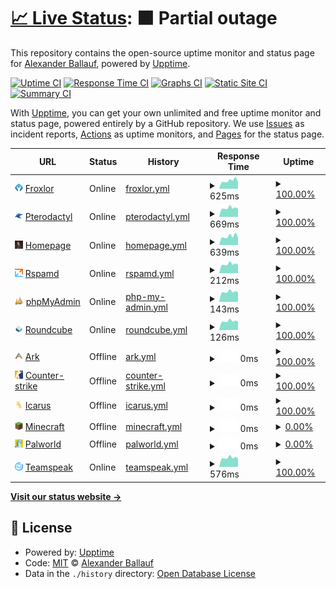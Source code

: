 # [📈 Live Status](https://Ballaual.github.io/status): <!--live status--> **🟧 Partial outage**

This repository contains the open-source uptime monitor and status page for [Alexander Ballauf](ballaual.de), powered by [Upptime](https://github.com/upptime/upptime).

[![Uptime CI](https://github.com/Ballaual/status/workflows/Uptime%20CI/badge.svg)](https://github.com/Ballaual/status/actions?query=workflow%3A%22Uptime+CI%22)
[![Response Time CI](https://github.com/Ballaual/status/workflows/Response%20Time%20CI/badge.svg)](https://github.com/Ballaual/status/actions?query=workflow%3A%22Response+Time+CI%22)
[![Graphs CI](https://github.com/Ballaual/status/workflows/Graphs%20CI/badge.svg)](https://github.com/Ballaual/status/actions?query=workflow%3A%22Graphs+CI%22)
[![Static Site CI](https://github.com/Ballaual/status/workflows/Static%20Site%20CI/badge.svg)](https://github.com/Ballaual/status/actions?query=workflow%3A%22Static+Site+CI%22)
[![Summary CI](https://github.com/Ballaual/status/workflows/Summary%20CI/badge.svg)](https://github.com/Ballaual/status/actions?query=workflow%3A%22Summary+CI%22)

With [Upptime](https://upptime.js.org), you can get your own unlimited and free uptime monitor and status page, powered entirely by a GitHub repository. We use [Issues](https://github.com/Ballaual/status/issues) as incident reports, [Actions](https://github.com/Ballaual/status/actions) as uptime monitors, and [Pages](https://Ballaual.github.io/status) for the status page.

<!--start: status pages-->
<!-- This summary is generated by Upptime (https://github.com/upptime/upptime) -->
<!-- Do not edit this manually, your changes will be overwritten -->
<!-- prettier-ignore -->
| URL | Status | History | Response Time | Uptime |
| --- | ------ | ------- | ------------- | ------ |
| <img alt="" src="https://raw.githubusercontent.com/Ballaual/status/master/assets/froxlor.png" height="13"> [Froxlor](https://froxlor.ballaual.de/) | Online | [froxlor.yml](https://github.com/Ballaual/status/commits/HEAD/history/froxlor.yml) | <details><summary><img alt="Response time graph" src="./graphs/froxlor/response-time-week.png" height="20"> 625ms</summary><br><a href="https://status.ballaual.de/history/froxlor"><img alt="Response time 858" src="https://img.shields.io/endpoint?url=https%3A%2F%2Fraw.githubusercontent.com%2FBallaual%2Fstatus%2FHEAD%2Fapi%2Ffroxlor%2Fresponse-time.json"></a><br><a href="https://status.ballaual.de/history/froxlor"><img alt="24-hour response time 541" src="https://img.shields.io/endpoint?url=https%3A%2F%2Fraw.githubusercontent.com%2FBallaual%2Fstatus%2FHEAD%2Fapi%2Ffroxlor%2Fresponse-time-day.json"></a><br><a href="https://status.ballaual.de/history/froxlor"><img alt="7-day response time 625" src="https://img.shields.io/endpoint?url=https%3A%2F%2Fraw.githubusercontent.com%2FBallaual%2Fstatus%2FHEAD%2Fapi%2Ffroxlor%2Fresponse-time-week.json"></a><br><a href="https://status.ballaual.de/history/froxlor"><img alt="30-day response time 723" src="https://img.shields.io/endpoint?url=https%3A%2F%2Fraw.githubusercontent.com%2FBallaual%2Fstatus%2FHEAD%2Fapi%2Ffroxlor%2Fresponse-time-month.json"></a><br><a href="https://status.ballaual.de/history/froxlor"><img alt="1-year response time 956" src="https://img.shields.io/endpoint?url=https%3A%2F%2Fraw.githubusercontent.com%2FBallaual%2Fstatus%2FHEAD%2Fapi%2Ffroxlor%2Fresponse-time-year.json"></a></details> | <details><summary><a href="https://status.ballaual.de/history/froxlor">100.00%</a></summary><a href="https://status.ballaual.de/history/froxlor"><img alt="All-time uptime 86.86%" src="https://img.shields.io/endpoint?url=https%3A%2F%2Fraw.githubusercontent.com%2FBallaual%2Fstatus%2FHEAD%2Fapi%2Ffroxlor%2Fuptime.json"></a><br><a href="https://status.ballaual.de/history/froxlor"><img alt="24-hour uptime 100.00%" src="https://img.shields.io/endpoint?url=https%3A%2F%2Fraw.githubusercontent.com%2FBallaual%2Fstatus%2FHEAD%2Fapi%2Ffroxlor%2Fuptime-day.json"></a><br><a href="https://status.ballaual.de/history/froxlor"><img alt="7-day uptime 100.00%" src="https://img.shields.io/endpoint?url=https%3A%2F%2Fraw.githubusercontent.com%2FBallaual%2Fstatus%2FHEAD%2Fapi%2Ffroxlor%2Fuptime-week.json"></a><br><a href="https://status.ballaual.de/history/froxlor"><img alt="30-day uptime 100.00%" src="https://img.shields.io/endpoint?url=https%3A%2F%2Fraw.githubusercontent.com%2FBallaual%2Fstatus%2FHEAD%2Fapi%2Ffroxlor%2Fuptime-month.json"></a><br><a href="https://status.ballaual.de/history/froxlor"><img alt="1-year uptime 78.22%" src="https://img.shields.io/endpoint?url=https%3A%2F%2Fraw.githubusercontent.com%2FBallaual%2Fstatus%2FHEAD%2Fapi%2Ffroxlor%2Fuptime-year.json"></a></details>
| <img alt="" src="https://raw.githubusercontent.com/Ballaual/status/master/assets/pterodactyl.png" height="13"> [Pterodactyl](https://gs.ballaual.de/) | Online | [pterodactyl.yml](https://github.com/Ballaual/status/commits/HEAD/history/pterodactyl.yml) | <details><summary><img alt="Response time graph" src="./graphs/pterodactyl/response-time-week.png" height="20"> 669ms</summary><br><a href="https://status.ballaual.de/history/pterodactyl"><img alt="Response time 828" src="https://img.shields.io/endpoint?url=https%3A%2F%2Fraw.githubusercontent.com%2FBallaual%2Fstatus%2FHEAD%2Fapi%2Fpterodactyl%2Fresponse-time.json"></a><br><a href="https://status.ballaual.de/history/pterodactyl"><img alt="24-hour response time 913" src="https://img.shields.io/endpoint?url=https%3A%2F%2Fraw.githubusercontent.com%2FBallaual%2Fstatus%2FHEAD%2Fapi%2Fpterodactyl%2Fresponse-time-day.json"></a><br><a href="https://status.ballaual.de/history/pterodactyl"><img alt="7-day response time 669" src="https://img.shields.io/endpoint?url=https%3A%2F%2Fraw.githubusercontent.com%2FBallaual%2Fstatus%2FHEAD%2Fapi%2Fpterodactyl%2Fresponse-time-week.json"></a><br><a href="https://status.ballaual.de/history/pterodactyl"><img alt="30-day response time 750" src="https://img.shields.io/endpoint?url=https%3A%2F%2Fraw.githubusercontent.com%2FBallaual%2Fstatus%2FHEAD%2Fapi%2Fpterodactyl%2Fresponse-time-month.json"></a><br><a href="https://status.ballaual.de/history/pterodactyl"><img alt="1-year response time 895" src="https://img.shields.io/endpoint?url=https%3A%2F%2Fraw.githubusercontent.com%2FBallaual%2Fstatus%2FHEAD%2Fapi%2Fpterodactyl%2Fresponse-time-year.json"></a></details> | <details><summary><a href="https://status.ballaual.de/history/pterodactyl">100.00%</a></summary><a href="https://status.ballaual.de/history/pterodactyl"><img alt="All-time uptime 99.96%" src="https://img.shields.io/endpoint?url=https%3A%2F%2Fraw.githubusercontent.com%2FBallaual%2Fstatus%2FHEAD%2Fapi%2Fpterodactyl%2Fuptime.json"></a><br><a href="https://status.ballaual.de/history/pterodactyl"><img alt="24-hour uptime 100.00%" src="https://img.shields.io/endpoint?url=https%3A%2F%2Fraw.githubusercontent.com%2FBallaual%2Fstatus%2FHEAD%2Fapi%2Fpterodactyl%2Fuptime-day.json"></a><br><a href="https://status.ballaual.de/history/pterodactyl"><img alt="7-day uptime 100.00%" src="https://img.shields.io/endpoint?url=https%3A%2F%2Fraw.githubusercontent.com%2FBallaual%2Fstatus%2FHEAD%2Fapi%2Fpterodactyl%2Fuptime-week.json"></a><br><a href="https://status.ballaual.de/history/pterodactyl"><img alt="30-day uptime 100.00%" src="https://img.shields.io/endpoint?url=https%3A%2F%2Fraw.githubusercontent.com%2FBallaual%2Fstatus%2FHEAD%2Fapi%2Fpterodactyl%2Fuptime-month.json"></a><br><a href="https://status.ballaual.de/history/pterodactyl"><img alt="1-year uptime 99.94%" src="https://img.shields.io/endpoint?url=https%3A%2F%2Fraw.githubusercontent.com%2FBallaual%2Fstatus%2FHEAD%2Fapi%2Fpterodactyl%2Fuptime-year.json"></a></details>
| <img alt="" src="https://raw.githubusercontent.com/Ballaual/status/master/assets/homepage.png" height="13"> [Homepage](https://ballaual.de/) | Online | [homepage.yml](https://github.com/Ballaual/status/commits/HEAD/history/homepage.yml) | <details><summary><img alt="Response time graph" src="./graphs/homepage/response-time-week.png" height="20"> 639ms</summary><br><a href="https://status.ballaual.de/history/homepage"><img alt="Response time 989" src="https://img.shields.io/endpoint?url=https%3A%2F%2Fraw.githubusercontent.com%2FBallaual%2Fstatus%2FHEAD%2Fapi%2Fhomepage%2Fresponse-time.json"></a><br><a href="https://status.ballaual.de/history/homepage"><img alt="24-hour response time 767" src="https://img.shields.io/endpoint?url=https%3A%2F%2Fraw.githubusercontent.com%2FBallaual%2Fstatus%2FHEAD%2Fapi%2Fhomepage%2Fresponse-time-day.json"></a><br><a href="https://status.ballaual.de/history/homepage"><img alt="7-day response time 639" src="https://img.shields.io/endpoint?url=https%3A%2F%2Fraw.githubusercontent.com%2FBallaual%2Fstatus%2FHEAD%2Fapi%2Fhomepage%2Fresponse-time-week.json"></a><br><a href="https://status.ballaual.de/history/homepage"><img alt="30-day response time 667" src="https://img.shields.io/endpoint?url=https%3A%2F%2Fraw.githubusercontent.com%2FBallaual%2Fstatus%2FHEAD%2Fapi%2Fhomepage%2Fresponse-time-month.json"></a><br><a href="https://status.ballaual.de/history/homepage"><img alt="1-year response time 1017" src="https://img.shields.io/endpoint?url=https%3A%2F%2Fraw.githubusercontent.com%2FBallaual%2Fstatus%2FHEAD%2Fapi%2Fhomepage%2Fresponse-time-year.json"></a></details> | <details><summary><a href="https://status.ballaual.de/history/homepage">100.00%</a></summary><a href="https://status.ballaual.de/history/homepage"><img alt="All-time uptime 86.42%" src="https://img.shields.io/endpoint?url=https%3A%2F%2Fraw.githubusercontent.com%2FBallaual%2Fstatus%2FHEAD%2Fapi%2Fhomepage%2Fuptime.json"></a><br><a href="https://status.ballaual.de/history/homepage"><img alt="24-hour uptime 100.00%" src="https://img.shields.io/endpoint?url=https%3A%2F%2Fraw.githubusercontent.com%2FBallaual%2Fstatus%2FHEAD%2Fapi%2Fhomepage%2Fuptime-day.json"></a><br><a href="https://status.ballaual.de/history/homepage"><img alt="7-day uptime 100.00%" src="https://img.shields.io/endpoint?url=https%3A%2F%2Fraw.githubusercontent.com%2FBallaual%2Fstatus%2FHEAD%2Fapi%2Fhomepage%2Fuptime-week.json"></a><br><a href="https://status.ballaual.de/history/homepage"><img alt="30-day uptime 100.00%" src="https://img.shields.io/endpoint?url=https%3A%2F%2Fraw.githubusercontent.com%2FBallaual%2Fstatus%2FHEAD%2Fapi%2Fhomepage%2Fuptime-month.json"></a><br><a href="https://status.ballaual.de/history/homepage"><img alt="1-year uptime 78.24%" src="https://img.shields.io/endpoint?url=https%3A%2F%2Fraw.githubusercontent.com%2FBallaual%2Fstatus%2FHEAD%2Fapi%2Fhomepage%2Fuptime-year.json"></a></details>
| <img alt="" src="https://raw.githubusercontent.com/Ballaual/status/master/assets/rspamd.png" height="13"> [Rspamd](https://ballaual.de/rspamd/) | Online | [rspamd.yml](https://github.com/Ballaual/status/commits/HEAD/history/rspamd.yml) | <details><summary><img alt="Response time graph" src="./graphs/rspamd/response-time-week.png" height="20"> 212ms</summary><br><a href="https://status.ballaual.de/history/rspamd"><img alt="Response time 189" src="https://img.shields.io/endpoint?url=https%3A%2F%2Fraw.githubusercontent.com%2FBallaual%2Fstatus%2FHEAD%2Fapi%2Frspamd%2Fresponse-time.json"></a><br><a href="https://status.ballaual.de/history/rspamd"><img alt="24-hour response time 198" src="https://img.shields.io/endpoint?url=https%3A%2F%2Fraw.githubusercontent.com%2FBallaual%2Fstatus%2FHEAD%2Fapi%2Frspamd%2Fresponse-time-day.json"></a><br><a href="https://status.ballaual.de/history/rspamd"><img alt="7-day response time 212" src="https://img.shields.io/endpoint?url=https%3A%2F%2Fraw.githubusercontent.com%2FBallaual%2Fstatus%2FHEAD%2Fapi%2Frspamd%2Fresponse-time-week.json"></a><br><a href="https://status.ballaual.de/history/rspamd"><img alt="30-day response time 241" src="https://img.shields.io/endpoint?url=https%3A%2F%2Fraw.githubusercontent.com%2FBallaual%2Fstatus%2FHEAD%2Fapi%2Frspamd%2Fresponse-time-month.json"></a><br><a href="https://status.ballaual.de/history/rspamd"><img alt="1-year response time 199" src="https://img.shields.io/endpoint?url=https%3A%2F%2Fraw.githubusercontent.com%2FBallaual%2Fstatus%2FHEAD%2Fapi%2Frspamd%2Fresponse-time-year.json"></a></details> | <details><summary><a href="https://status.ballaual.de/history/rspamd">100.00%</a></summary><a href="https://status.ballaual.de/history/rspamd"><img alt="All-time uptime 100.00%" src="https://img.shields.io/endpoint?url=https%3A%2F%2Fraw.githubusercontent.com%2FBallaual%2Fstatus%2FHEAD%2Fapi%2Frspamd%2Fuptime.json"></a><br><a href="https://status.ballaual.de/history/rspamd"><img alt="24-hour uptime 100.00%" src="https://img.shields.io/endpoint?url=https%3A%2F%2Fraw.githubusercontent.com%2FBallaual%2Fstatus%2FHEAD%2Fapi%2Frspamd%2Fuptime-day.json"></a><br><a href="https://status.ballaual.de/history/rspamd"><img alt="7-day uptime 100.00%" src="https://img.shields.io/endpoint?url=https%3A%2F%2Fraw.githubusercontent.com%2FBallaual%2Fstatus%2FHEAD%2Fapi%2Frspamd%2Fuptime-week.json"></a><br><a href="https://status.ballaual.de/history/rspamd"><img alt="30-day uptime 100.00%" src="https://img.shields.io/endpoint?url=https%3A%2F%2Fraw.githubusercontent.com%2FBallaual%2Fstatus%2FHEAD%2Fapi%2Frspamd%2Fuptime-month.json"></a><br><a href="https://status.ballaual.de/history/rspamd"><img alt="1-year uptime 100.00%" src="https://img.shields.io/endpoint?url=https%3A%2F%2Fraw.githubusercontent.com%2FBallaual%2Fstatus%2FHEAD%2Fapi%2Frspamd%2Fuptime-year.json"></a></details>
| <img alt="" src="https://raw.githubusercontent.com/Ballaual/status/master/assets/phpmyadmin.png" height="13"> [phpMyAdmin](https://ballaual.de/phpmyadmin/) | Online | [php-my-admin.yml](https://github.com/Ballaual/status/commits/HEAD/history/php-my-admin.yml) | <details><summary><img alt="Response time graph" src="./graphs/php-my-admin/response-time-week.png" height="20"> 143ms</summary><br><a href="https://status.ballaual.de/history/php-my-admin"><img alt="Response time 148" src="https://img.shields.io/endpoint?url=https%3A%2F%2Fraw.githubusercontent.com%2FBallaual%2Fstatus%2FHEAD%2Fapi%2Fphp-my-admin%2Fresponse-time.json"></a><br><a href="https://status.ballaual.de/history/php-my-admin"><img alt="24-hour response time 136" src="https://img.shields.io/endpoint?url=https%3A%2F%2Fraw.githubusercontent.com%2FBallaual%2Fstatus%2FHEAD%2Fapi%2Fphp-my-admin%2Fresponse-time-day.json"></a><br><a href="https://status.ballaual.de/history/php-my-admin"><img alt="7-day response time 143" src="https://img.shields.io/endpoint?url=https%3A%2F%2Fraw.githubusercontent.com%2FBallaual%2Fstatus%2FHEAD%2Fapi%2Fphp-my-admin%2Fresponse-time-week.json"></a><br><a href="https://status.ballaual.de/history/php-my-admin"><img alt="30-day response time 157" src="https://img.shields.io/endpoint?url=https%3A%2F%2Fraw.githubusercontent.com%2FBallaual%2Fstatus%2FHEAD%2Fapi%2Fphp-my-admin%2Fresponse-time-month.json"></a><br><a href="https://status.ballaual.de/history/php-my-admin"><img alt="1-year response time 154" src="https://img.shields.io/endpoint?url=https%3A%2F%2Fraw.githubusercontent.com%2FBallaual%2Fstatus%2FHEAD%2Fapi%2Fphp-my-admin%2Fresponse-time-year.json"></a></details> | <details><summary><a href="https://status.ballaual.de/history/php-my-admin">100.00%</a></summary><a href="https://status.ballaual.de/history/php-my-admin"><img alt="All-time uptime 95.91%" src="https://img.shields.io/endpoint?url=https%3A%2F%2Fraw.githubusercontent.com%2FBallaual%2Fstatus%2FHEAD%2Fapi%2Fphp-my-admin%2Fuptime.json"></a><br><a href="https://status.ballaual.de/history/php-my-admin"><img alt="24-hour uptime 100.00%" src="https://img.shields.io/endpoint?url=https%3A%2F%2Fraw.githubusercontent.com%2FBallaual%2Fstatus%2FHEAD%2Fapi%2Fphp-my-admin%2Fuptime-day.json"></a><br><a href="https://status.ballaual.de/history/php-my-admin"><img alt="7-day uptime 100.00%" src="https://img.shields.io/endpoint?url=https%3A%2F%2Fraw.githubusercontent.com%2FBallaual%2Fstatus%2FHEAD%2Fapi%2Fphp-my-admin%2Fuptime-week.json"></a><br><a href="https://status.ballaual.de/history/php-my-admin"><img alt="30-day uptime 100.00%" src="https://img.shields.io/endpoint?url=https%3A%2F%2Fraw.githubusercontent.com%2FBallaual%2Fstatus%2FHEAD%2Fapi%2Fphp-my-admin%2Fuptime-month.json"></a><br><a href="https://status.ballaual.de/history/php-my-admin"><img alt="1-year uptime 99.99%" src="https://img.shields.io/endpoint?url=https%3A%2F%2Fraw.githubusercontent.com%2FBallaual%2Fstatus%2FHEAD%2Fapi%2Fphp-my-admin%2Fuptime-year.json"></a></details>
| <img alt="" src="https://raw.githubusercontent.com/Ballaual/status/master/assets/roundcube.png" height="13"> [Roundcube](https://ballaual.de/mail/) | Online | [roundcube.yml](https://github.com/Ballaual/status/commits/HEAD/history/roundcube.yml) | <details><summary><img alt="Response time graph" src="./graphs/roundcube/response-time-week.png" height="20"> 126ms</summary><br><a href="https://status.ballaual.de/history/roundcube"><img alt="Response time 120" src="https://img.shields.io/endpoint?url=https%3A%2F%2Fraw.githubusercontent.com%2FBallaual%2Fstatus%2FHEAD%2Fapi%2Froundcube%2Fresponse-time.json"></a><br><a href="https://status.ballaual.de/history/roundcube"><img alt="24-hour response time 118" src="https://img.shields.io/endpoint?url=https%3A%2F%2Fraw.githubusercontent.com%2FBallaual%2Fstatus%2FHEAD%2Fapi%2Froundcube%2Fresponse-time-day.json"></a><br><a href="https://status.ballaual.de/history/roundcube"><img alt="7-day response time 126" src="https://img.shields.io/endpoint?url=https%3A%2F%2Fraw.githubusercontent.com%2FBallaual%2Fstatus%2FHEAD%2Fapi%2Froundcube%2Fresponse-time-week.json"></a><br><a href="https://status.ballaual.de/history/roundcube"><img alt="30-day response time 134" src="https://img.shields.io/endpoint?url=https%3A%2F%2Fraw.githubusercontent.com%2FBallaual%2Fstatus%2FHEAD%2Fapi%2Froundcube%2Fresponse-time-month.json"></a><br><a href="https://status.ballaual.de/history/roundcube"><img alt="1-year response time 119" src="https://img.shields.io/endpoint?url=https%3A%2F%2Fraw.githubusercontent.com%2FBallaual%2Fstatus%2FHEAD%2Fapi%2Froundcube%2Fresponse-time-year.json"></a></details> | <details><summary><a href="https://status.ballaual.de/history/roundcube">100.00%</a></summary><a href="https://status.ballaual.de/history/roundcube"><img alt="All-time uptime 95.78%" src="https://img.shields.io/endpoint?url=https%3A%2F%2Fraw.githubusercontent.com%2FBallaual%2Fstatus%2FHEAD%2Fapi%2Froundcube%2Fuptime.json"></a><br><a href="https://status.ballaual.de/history/roundcube"><img alt="24-hour uptime 100.00%" src="https://img.shields.io/endpoint?url=https%3A%2F%2Fraw.githubusercontent.com%2FBallaual%2Fstatus%2FHEAD%2Fapi%2Froundcube%2Fuptime-day.json"></a><br><a href="https://status.ballaual.de/history/roundcube"><img alt="7-day uptime 100.00%" src="https://img.shields.io/endpoint?url=https%3A%2F%2Fraw.githubusercontent.com%2FBallaual%2Fstatus%2FHEAD%2Fapi%2Froundcube%2Fuptime-week.json"></a><br><a href="https://status.ballaual.de/history/roundcube"><img alt="30-day uptime 100.00%" src="https://img.shields.io/endpoint?url=https%3A%2F%2Fraw.githubusercontent.com%2FBallaual%2Fstatus%2FHEAD%2Fapi%2Froundcube%2Fuptime-month.json"></a><br><a href="https://status.ballaual.de/history/roundcube"><img alt="1-year uptime 100.00%" src="https://img.shields.io/endpoint?url=https%3A%2F%2Fraw.githubusercontent.com%2FBallaual%2Fstatus%2FHEAD%2Fapi%2Froundcube%2Fuptime-year.json"></a></details>
| <img alt="" src="https://raw.githubusercontent.com/Ballaual/status/master/assets/ark.png" height="13"> [Ark](88.198.15.44) | Offline | [ark.yml](https://github.com/Ballaual/status/commits/HEAD/history/ark.yml) | <details><summary><img alt="Response time graph" src="./graphs/ark/response-time-week.png" height="20"> 0ms</summary><br><a href="https://status.ballaual.de/history/ark"><img alt="Response time 0" src="https://img.shields.io/endpoint?url=https%3A%2F%2Fraw.githubusercontent.com%2FBallaual%2Fstatus%2FHEAD%2Fapi%2Fark%2Fresponse-time.json"></a><br><a href="https://status.ballaual.de/history/ark"><img alt="24-hour response time 0" src="https://img.shields.io/endpoint?url=https%3A%2F%2Fraw.githubusercontent.com%2FBallaual%2Fstatus%2FHEAD%2Fapi%2Fark%2Fresponse-time-day.json"></a><br><a href="https://status.ballaual.de/history/ark"><img alt="7-day response time 0" src="https://img.shields.io/endpoint?url=https%3A%2F%2Fraw.githubusercontent.com%2FBallaual%2Fstatus%2FHEAD%2Fapi%2Fark%2Fresponse-time-week.json"></a><br><a href="https://status.ballaual.de/history/ark"><img alt="30-day response time 0" src="https://img.shields.io/endpoint?url=https%3A%2F%2Fraw.githubusercontent.com%2FBallaual%2Fstatus%2FHEAD%2Fapi%2Fark%2Fresponse-time-month.json"></a><br><a href="https://status.ballaual.de/history/ark"><img alt="1-year response time 0" src="https://img.shields.io/endpoint?url=https%3A%2F%2Fraw.githubusercontent.com%2FBallaual%2Fstatus%2FHEAD%2Fapi%2Fark%2Fresponse-time-year.json"></a></details> | <details><summary><a href="https://status.ballaual.de/history/ark">100.00%</a></summary><a href="https://status.ballaual.de/history/ark"><img alt="All-time uptime 100.00%" src="https://img.shields.io/endpoint?url=https%3A%2F%2Fraw.githubusercontent.com%2FBallaual%2Fstatus%2FHEAD%2Fapi%2Fark%2Fuptime.json"></a><br><a href="https://status.ballaual.de/history/ark"><img alt="24-hour uptime 100.00%" src="https://img.shields.io/endpoint?url=https%3A%2F%2Fraw.githubusercontent.com%2FBallaual%2Fstatus%2FHEAD%2Fapi%2Fark%2Fuptime-day.json"></a><br><a href="https://status.ballaual.de/history/ark"><img alt="7-day uptime 100.00%" src="https://img.shields.io/endpoint?url=https%3A%2F%2Fraw.githubusercontent.com%2FBallaual%2Fstatus%2FHEAD%2Fapi%2Fark%2Fuptime-week.json"></a><br><a href="https://status.ballaual.de/history/ark"><img alt="30-day uptime 100.00%" src="https://img.shields.io/endpoint?url=https%3A%2F%2Fraw.githubusercontent.com%2FBallaual%2Fstatus%2FHEAD%2Fapi%2Fark%2Fuptime-month.json"></a><br><a href="https://status.ballaual.de/history/ark"><img alt="1-year uptime 100.00%" src="https://img.shields.io/endpoint?url=https%3A%2F%2Fraw.githubusercontent.com%2FBallaual%2Fstatus%2FHEAD%2Fapi%2Fark%2Fuptime-year.json"></a></details>
| <img alt="" src="https://raw.githubusercontent.com/Ballaual/status/master/assets/counter-strike.png" height="13"> [Counter-strike](88.198.15.44) | Offline | [counter-strike.yml](https://github.com/Ballaual/status/commits/HEAD/history/counter-strike.yml) | <details><summary><img alt="Response time graph" src="./graphs/counter-strike/response-time-week.png" height="20"> 0ms</summary><br><a href="https://status.ballaual.de/history/counter-strike"><img alt="Response time 115" src="https://img.shields.io/endpoint?url=https%3A%2F%2Fraw.githubusercontent.com%2FBallaual%2Fstatus%2FHEAD%2Fapi%2Fcounter-strike%2Fresponse-time.json"></a><br><a href="https://status.ballaual.de/history/counter-strike"><img alt="24-hour response time 0" src="https://img.shields.io/endpoint?url=https%3A%2F%2Fraw.githubusercontent.com%2FBallaual%2Fstatus%2FHEAD%2Fapi%2Fcounter-strike%2Fresponse-time-day.json"></a><br><a href="https://status.ballaual.de/history/counter-strike"><img alt="7-day response time 0" src="https://img.shields.io/endpoint?url=https%3A%2F%2Fraw.githubusercontent.com%2FBallaual%2Fstatus%2FHEAD%2Fapi%2Fcounter-strike%2Fresponse-time-week.json"></a><br><a href="https://status.ballaual.de/history/counter-strike"><img alt="30-day response time 0" src="https://img.shields.io/endpoint?url=https%3A%2F%2Fraw.githubusercontent.com%2FBallaual%2Fstatus%2FHEAD%2Fapi%2Fcounter-strike%2Fresponse-time-month.json"></a><br><a href="https://status.ballaual.de/history/counter-strike"><img alt="1-year response time 114" src="https://img.shields.io/endpoint?url=https%3A%2F%2Fraw.githubusercontent.com%2FBallaual%2Fstatus%2FHEAD%2Fapi%2Fcounter-strike%2Fresponse-time-year.json"></a></details> | <details><summary><a href="https://status.ballaual.de/history/counter-strike">100.00%</a></summary><a href="https://status.ballaual.de/history/counter-strike"><img alt="All-time uptime 100.00%" src="https://img.shields.io/endpoint?url=https%3A%2F%2Fraw.githubusercontent.com%2FBallaual%2Fstatus%2FHEAD%2Fapi%2Fcounter-strike%2Fuptime.json"></a><br><a href="https://status.ballaual.de/history/counter-strike"><img alt="24-hour uptime 100.00%" src="https://img.shields.io/endpoint?url=https%3A%2F%2Fraw.githubusercontent.com%2FBallaual%2Fstatus%2FHEAD%2Fapi%2Fcounter-strike%2Fuptime-day.json"></a><br><a href="https://status.ballaual.de/history/counter-strike"><img alt="7-day uptime 100.00%" src="https://img.shields.io/endpoint?url=https%3A%2F%2Fraw.githubusercontent.com%2FBallaual%2Fstatus%2FHEAD%2Fapi%2Fcounter-strike%2Fuptime-week.json"></a><br><a href="https://status.ballaual.de/history/counter-strike"><img alt="30-day uptime 100.00%" src="https://img.shields.io/endpoint?url=https%3A%2F%2Fraw.githubusercontent.com%2FBallaual%2Fstatus%2FHEAD%2Fapi%2Fcounter-strike%2Fuptime-month.json"></a><br><a href="https://status.ballaual.de/history/counter-strike"><img alt="1-year uptime 100.00%" src="https://img.shields.io/endpoint?url=https%3A%2F%2Fraw.githubusercontent.com%2FBallaual%2Fstatus%2FHEAD%2Fapi%2Fcounter-strike%2Fuptime-year.json"></a></details>
| <img alt="" src="https://raw.githubusercontent.com/Ballaual/status/master/assets/icarus.png" height="13"> [Icarus](88.198.15.44) | Offline | [icarus.yml](https://github.com/Ballaual/status/commits/HEAD/history/icarus.yml) | <details><summary><img alt="Response time graph" src="./graphs/icarus/response-time-week.png" height="20"> 0ms</summary><br><a href="https://status.ballaual.de/history/icarus"><img alt="Response time 0" src="https://img.shields.io/endpoint?url=https%3A%2F%2Fraw.githubusercontent.com%2FBallaual%2Fstatus%2FHEAD%2Fapi%2Ficarus%2Fresponse-time.json"></a><br><a href="https://status.ballaual.de/history/icarus"><img alt="24-hour response time 0" src="https://img.shields.io/endpoint?url=https%3A%2F%2Fraw.githubusercontent.com%2FBallaual%2Fstatus%2FHEAD%2Fapi%2Ficarus%2Fresponse-time-day.json"></a><br><a href="https://status.ballaual.de/history/icarus"><img alt="7-day response time 0" src="https://img.shields.io/endpoint?url=https%3A%2F%2Fraw.githubusercontent.com%2FBallaual%2Fstatus%2FHEAD%2Fapi%2Ficarus%2Fresponse-time-week.json"></a><br><a href="https://status.ballaual.de/history/icarus"><img alt="30-day response time 0" src="https://img.shields.io/endpoint?url=https%3A%2F%2Fraw.githubusercontent.com%2FBallaual%2Fstatus%2FHEAD%2Fapi%2Ficarus%2Fresponse-time-month.json"></a><br><a href="https://status.ballaual.de/history/icarus"><img alt="1-year response time 0" src="https://img.shields.io/endpoint?url=https%3A%2F%2Fraw.githubusercontent.com%2FBallaual%2Fstatus%2FHEAD%2Fapi%2Ficarus%2Fresponse-time-year.json"></a></details> | <details><summary><a href="https://status.ballaual.de/history/icarus">100.00%</a></summary><a href="https://status.ballaual.de/history/icarus"><img alt="All-time uptime 100.00%" src="https://img.shields.io/endpoint?url=https%3A%2F%2Fraw.githubusercontent.com%2FBallaual%2Fstatus%2FHEAD%2Fapi%2Ficarus%2Fuptime.json"></a><br><a href="https://status.ballaual.de/history/icarus"><img alt="24-hour uptime 100.00%" src="https://img.shields.io/endpoint?url=https%3A%2F%2Fraw.githubusercontent.com%2FBallaual%2Fstatus%2FHEAD%2Fapi%2Ficarus%2Fuptime-day.json"></a><br><a href="https://status.ballaual.de/history/icarus"><img alt="7-day uptime 100.00%" src="https://img.shields.io/endpoint?url=https%3A%2F%2Fraw.githubusercontent.com%2FBallaual%2Fstatus%2FHEAD%2Fapi%2Ficarus%2Fuptime-week.json"></a><br><a href="https://status.ballaual.de/history/icarus"><img alt="30-day uptime 100.00%" src="https://img.shields.io/endpoint?url=https%3A%2F%2Fraw.githubusercontent.com%2FBallaual%2Fstatus%2FHEAD%2Fapi%2Ficarus%2Fuptime-month.json"></a><br><a href="https://status.ballaual.de/history/icarus"><img alt="1-year uptime 100.00%" src="https://img.shields.io/endpoint?url=https%3A%2F%2Fraw.githubusercontent.com%2FBallaual%2Fstatus%2FHEAD%2Fapi%2Ficarus%2Fuptime-year.json"></a></details>
| <img alt="" src="https://raw.githubusercontent.com/Ballaual/status/master/assets/minecraft.png" height="13"> [Minecraft](88.198.15.44) | Offline | [minecraft.yml](https://github.com/Ballaual/status/commits/HEAD/history/minecraft.yml) | <details><summary><img alt="Response time graph" src="./graphs/minecraft/response-time-week.png" height="20"> 0ms</summary><br><a href="https://status.ballaual.de/history/minecraft"><img alt="Response time 118" src="https://img.shields.io/endpoint?url=https%3A%2F%2Fraw.githubusercontent.com%2FBallaual%2Fstatus%2FHEAD%2Fapi%2Fminecraft%2Fresponse-time.json"></a><br><a href="https://status.ballaual.de/history/minecraft"><img alt="24-hour response time 0" src="https://img.shields.io/endpoint?url=https%3A%2F%2Fraw.githubusercontent.com%2FBallaual%2Fstatus%2FHEAD%2Fapi%2Fminecraft%2Fresponse-time-day.json"></a><br><a href="https://status.ballaual.de/history/minecraft"><img alt="7-day response time 0" src="https://img.shields.io/endpoint?url=https%3A%2F%2Fraw.githubusercontent.com%2FBallaual%2Fstatus%2FHEAD%2Fapi%2Fminecraft%2Fresponse-time-week.json"></a><br><a href="https://status.ballaual.de/history/minecraft"><img alt="30-day response time 121" src="https://img.shields.io/endpoint?url=https%3A%2F%2Fraw.githubusercontent.com%2FBallaual%2Fstatus%2FHEAD%2Fapi%2Fminecraft%2Fresponse-time-month.json"></a><br><a href="https://status.ballaual.de/history/minecraft"><img alt="1-year response time 118" src="https://img.shields.io/endpoint?url=https%3A%2F%2Fraw.githubusercontent.com%2FBallaual%2Fstatus%2FHEAD%2Fapi%2Fminecraft%2Fresponse-time-year.json"></a></details> | <details><summary><a href="https://status.ballaual.de/history/minecraft">0.00%</a></summary><a href="https://status.ballaual.de/history/minecraft"><img alt="All-time uptime 96.50%" src="https://img.shields.io/endpoint?url=https%3A%2F%2Fraw.githubusercontent.com%2FBallaual%2Fstatus%2FHEAD%2Fapi%2Fminecraft%2Fuptime.json"></a><br><a href="https://status.ballaual.de/history/minecraft"><img alt="24-hour uptime 0.00%" src="https://img.shields.io/endpoint?url=https%3A%2F%2Fraw.githubusercontent.com%2FBallaual%2Fstatus%2FHEAD%2Fapi%2Fminecraft%2Fuptime-day.json"></a><br><a href="https://status.ballaual.de/history/minecraft"><img alt="7-day uptime 0.00%" src="https://img.shields.io/endpoint?url=https%3A%2F%2Fraw.githubusercontent.com%2FBallaual%2Fstatus%2FHEAD%2Fapi%2Fminecraft%2Fuptime-week.json"></a><br><a href="https://status.ballaual.de/history/minecraft"><img alt="30-day uptime 56.58%" src="https://img.shields.io/endpoint?url=https%3A%2F%2Fraw.githubusercontent.com%2FBallaual%2Fstatus%2FHEAD%2Fapi%2Fminecraft%2Fuptime-month.json"></a><br><a href="https://status.ballaual.de/history/minecraft"><img alt="1-year uptime 96.37%" src="https://img.shields.io/endpoint?url=https%3A%2F%2Fraw.githubusercontent.com%2FBallaual%2Fstatus%2FHEAD%2Fapi%2Fminecraft%2Fuptime-year.json"></a></details>
| <img alt="" src="https://raw.githubusercontent.com/Ballaual/status/master/assets/palworld.png" height="13"> [Palworld](88.198.15.44) | Offline | [palworld.yml](https://github.com/Ballaual/status/commits/HEAD/history/palworld.yml) | <details><summary><img alt="Response time graph" src="./graphs/palworld/response-time-week.png" height="20"> 0ms</summary><br><a href="https://status.ballaual.de/history/palworld"><img alt="Response time 117" src="https://img.shields.io/endpoint?url=https%3A%2F%2Fraw.githubusercontent.com%2FBallaual%2Fstatus%2FHEAD%2Fapi%2Fpalworld%2Fresponse-time.json"></a><br><a href="https://status.ballaual.de/history/palworld"><img alt="24-hour response time 0" src="https://img.shields.io/endpoint?url=https%3A%2F%2Fraw.githubusercontent.com%2FBallaual%2Fstatus%2FHEAD%2Fapi%2Fpalworld%2Fresponse-time-day.json"></a><br><a href="https://status.ballaual.de/history/palworld"><img alt="7-day response time 0" src="https://img.shields.io/endpoint?url=https%3A%2F%2Fraw.githubusercontent.com%2FBallaual%2Fstatus%2FHEAD%2Fapi%2Fpalworld%2Fresponse-time-week.json"></a><br><a href="https://status.ballaual.de/history/palworld"><img alt="30-day response time 185" src="https://img.shields.io/endpoint?url=https%3A%2F%2Fraw.githubusercontent.com%2FBallaual%2Fstatus%2FHEAD%2Fapi%2Fpalworld%2Fresponse-time-month.json"></a><br><a href="https://status.ballaual.de/history/palworld"><img alt="1-year response time 116" src="https://img.shields.io/endpoint?url=https%3A%2F%2Fraw.githubusercontent.com%2FBallaual%2Fstatus%2FHEAD%2Fapi%2Fpalworld%2Fresponse-time-year.json"></a></details> | <details><summary><a href="https://status.ballaual.de/history/palworld">0.00%</a></summary><a href="https://status.ballaual.de/history/palworld"><img alt="All-time uptime 44.65%" src="https://img.shields.io/endpoint?url=https%3A%2F%2Fraw.githubusercontent.com%2FBallaual%2Fstatus%2FHEAD%2Fapi%2Fpalworld%2Fuptime.json"></a><br><a href="https://status.ballaual.de/history/palworld"><img alt="24-hour uptime 0.00%" src="https://img.shields.io/endpoint?url=https%3A%2F%2Fraw.githubusercontent.com%2FBallaual%2Fstatus%2FHEAD%2Fapi%2Fpalworld%2Fuptime-day.json"></a><br><a href="https://status.ballaual.de/history/palworld"><img alt="7-day uptime 0.00%" src="https://img.shields.io/endpoint?url=https%3A%2F%2Fraw.githubusercontent.com%2FBallaual%2Fstatus%2FHEAD%2Fapi%2Fpalworld%2Fuptime-week.json"></a><br><a href="https://status.ballaual.de/history/palworld"><img alt="30-day uptime 0.00%" src="https://img.shields.io/endpoint?url=https%3A%2F%2Fraw.githubusercontent.com%2FBallaual%2Fstatus%2FHEAD%2Fapi%2Fpalworld%2Fuptime-month.json"></a><br><a href="https://status.ballaual.de/history/palworld"><img alt="1-year uptime 42.59%" src="https://img.shields.io/endpoint?url=https%3A%2F%2Fraw.githubusercontent.com%2FBallaual%2Fstatus%2FHEAD%2Fapi%2Fpalworld%2Fuptime-year.json"></a></details>
| <img alt="" src="https://raw.githubusercontent.com/Ballaual/status/master/assets/teamspeak.png" height="13"> [Teamspeak](88.198.15.44) | Online | [teamspeak.yml](https://github.com/Ballaual/status/commits/HEAD/history/teamspeak.yml) | <details><summary><img alt="Response time graph" src="./graphs/teamspeak/response-time-week.png" height="20"> 576ms</summary><br><a href="https://status.ballaual.de/history/teamspeak"><img alt="Response time 540" src="https://img.shields.io/endpoint?url=https%3A%2F%2Fraw.githubusercontent.com%2FBallaual%2Fstatus%2FHEAD%2Fapi%2Fteamspeak%2Fresponse-time.json"></a><br><a href="https://status.ballaual.de/history/teamspeak"><img alt="24-hour response time 539" src="https://img.shields.io/endpoint?url=https%3A%2F%2Fraw.githubusercontent.com%2FBallaual%2Fstatus%2FHEAD%2Fapi%2Fteamspeak%2Fresponse-time-day.json"></a><br><a href="https://status.ballaual.de/history/teamspeak"><img alt="7-day response time 576" src="https://img.shields.io/endpoint?url=https%3A%2F%2Fraw.githubusercontent.com%2FBallaual%2Fstatus%2FHEAD%2Fapi%2Fteamspeak%2Fresponse-time-week.json"></a><br><a href="https://status.ballaual.de/history/teamspeak"><img alt="30-day response time 649" src="https://img.shields.io/endpoint?url=https%3A%2F%2Fraw.githubusercontent.com%2FBallaual%2Fstatus%2FHEAD%2Fapi%2Fteamspeak%2Fresponse-time-month.json"></a><br><a href="https://status.ballaual.de/history/teamspeak"><img alt="1-year response time 638" src="https://img.shields.io/endpoint?url=https%3A%2F%2Fraw.githubusercontent.com%2FBallaual%2Fstatus%2FHEAD%2Fapi%2Fteamspeak%2Fresponse-time-year.json"></a></details> | <details><summary><a href="https://status.ballaual.de/history/teamspeak">100.00%</a></summary><a href="https://status.ballaual.de/history/teamspeak"><img alt="All-time uptime 96.23%" src="https://img.shields.io/endpoint?url=https%3A%2F%2Fraw.githubusercontent.com%2FBallaual%2Fstatus%2FHEAD%2Fapi%2Fteamspeak%2Fuptime.json"></a><br><a href="https://status.ballaual.de/history/teamspeak"><img alt="24-hour uptime 100.00%" src="https://img.shields.io/endpoint?url=https%3A%2F%2Fraw.githubusercontent.com%2FBallaual%2Fstatus%2FHEAD%2Fapi%2Fteamspeak%2Fuptime-day.json"></a><br><a href="https://status.ballaual.de/history/teamspeak"><img alt="7-day uptime 100.00%" src="https://img.shields.io/endpoint?url=https%3A%2F%2Fraw.githubusercontent.com%2FBallaual%2Fstatus%2FHEAD%2Fapi%2Fteamspeak%2Fuptime-week.json"></a><br><a href="https://status.ballaual.de/history/teamspeak"><img alt="30-day uptime 100.00%" src="https://img.shields.io/endpoint?url=https%3A%2F%2Fraw.githubusercontent.com%2FBallaual%2Fstatus%2FHEAD%2Fapi%2Fteamspeak%2Fuptime-month.json"></a><br><a href="https://status.ballaual.de/history/teamspeak"><img alt="1-year uptime 100.00%" src="https://img.shields.io/endpoint?url=https%3A%2F%2Fraw.githubusercontent.com%2FBallaual%2Fstatus%2FHEAD%2Fapi%2Fteamspeak%2Fuptime-year.json"></a></details>

<!--end: status pages-->

[**Visit our status website →**](https://Ballaual.github.io/status)

## 📄 License

- Powered by: [Upptime](https://github.com/upptime/upptime)
- Code: [MIT](./LICENSE) © [Alexander Ballauf](ballaual.de)
- Data in the `./history` directory: [Open Database License](https://opendatacommons.org/licenses/odbl/1-0/)
